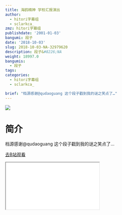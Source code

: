 ```yaml
---
title: 海鸥精神 学校汇报演出
author:
  - hitori字幕组
  - sclarkca_
zmz: hitori字幕组
publishdate: '2001-01-03'
bangumi: 段子
date: '2018-10-03'
slug: 2018-10-03-NA-32979620
description: 段子&#8226;NA
weight: 18997.0
bangumis:
  - 段子
tags:
categories:
  - hitori字幕组
  - sclarkca_

brief: "档源感谢@qudaoguang 这个段子戳到我的谜之笑点了…"
---
```

![](https://i.imgur.com/uGqOBQE.jpg)
# 简介  
档源感谢@qudaoguang
这个段子戳到我的谜之笑点了…  

[去B站观看](https://www.bilibili.com/video/av32979620/)
<div class ="resp-container"><iframe class="testiframe" src="//player.bilibili.com/player.html?aid=32979620"", scrolling="no", allowfullscreen="true" > </iframe></div> 
